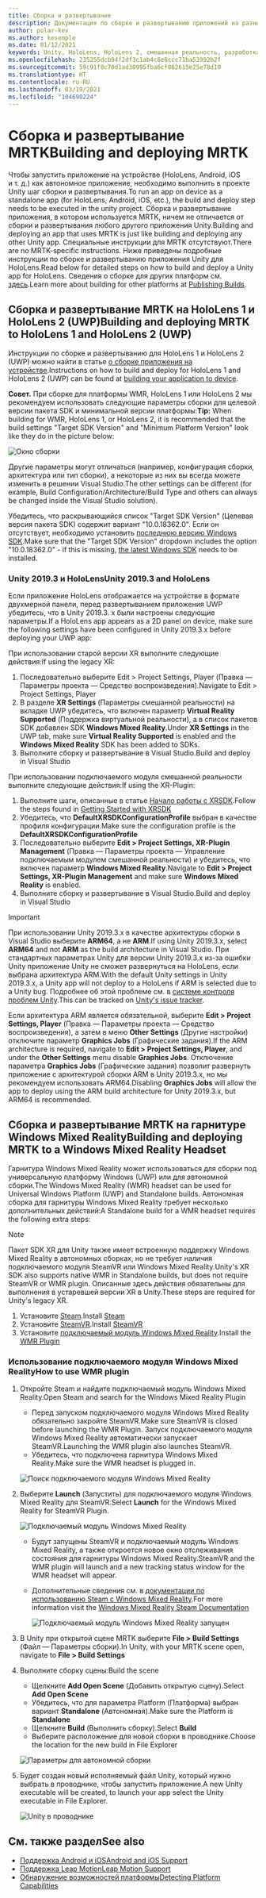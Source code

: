 ```yaml
---
title: Сборка и развертывание
description: Документация по сборке и развертыванию приложений на разных устройствах.
author: polar-kev
ms.author: kesemple
ms.date: 01/12/2021
keywords: Unity, HoloLens, HoloLens 2, смешанная реальность, разработка, MRTK, Visual Studio, Android, IOS
ms.openlocfilehash: 235255dcb94f2df3c1ab4c8e8ccc71ba53992b2f
ms.sourcegitcommit: 59c91f8c70d1ad30995fba6cf862615e25e78d10
ms.translationtype: HT
ms.contentlocale: ru-RU
ms.lasthandoff: 03/19/2021
ms.locfileid: "104690224"
---
```

# <a name="building-and-deploying-mrtk"></a><span data-ttu-id="4e556-104">Сборка и развертывание MRTK</span><span class="sxs-lookup"><span data-stu-id="4e556-104">Building and deploying MRTK</span></span>

<span data-ttu-id="4e556-105">Чтобы запустить приложение на устройстве (HoloLens, Android, iOS и т. д.) как автономное приложение, необходимо выполнить в проекте Unity шаг сборки и развертывания.</span><span class="sxs-lookup"><span data-stu-id="4e556-105">To run an app on device as a standalone app (for HoloLens, Android, iOS, etc.), the build and deploy step needs to be executed in the unity project.</span></span> <span data-ttu-id="4e556-106">Сборка и развертывание приложения, в котором используется MRTK, ничем не отличается от сборки и развертывания любого другого приложения Unity.</span><span class="sxs-lookup"><span data-stu-id="4e556-106">Building and deploying an app that uses MRTK is just like building and deploying any other Unity app.</span></span> <span data-ttu-id="4e556-107">Специальные инструкции для MRTK отсутствуют.</span><span class="sxs-lookup"><span data-stu-id="4e556-107">There are no MRTK-specific instructions.</span></span> <span data-ttu-id="4e556-108">Ниже приведены подробные инструкции по сборке и развертыванию приложения Unity для HoloLens.</span><span class="sxs-lookup"><span data-stu-id="4e556-108">Read below for detailed steps on how to build and deploy a Unity app for HoloLens.</span></span>  <span data-ttu-id="4e556-109">Сведения о сборке для других платформ см. [здесь](https://docs.unity3d.com/Manual/PublishingBuilds.html).</span><span class="sxs-lookup"><span data-stu-id="4e556-109">Learn more about building for other platforms at [Publishing Builds](https://docs.unity3d.com/Manual/PublishingBuilds.html).</span></span>

## <a name="building-and-deploying-mrtk-to-hololens-1-and-hololens-2-uwp"></a><span data-ttu-id="4e556-110">Сборка и развертывание MRTK на HoloLens 1 и HoloLens 2 (UWP)</span><span class="sxs-lookup"><span data-stu-id="4e556-110">Building and deploying MRTK to HoloLens 1 and HoloLens 2 (UWP)</span></span>

<span data-ttu-id="4e556-111">Инструкции по сборке и развертыванию для HoloLens 1 и HoloLens 2 (UWP) можно найти в статье [о сборке приложения на устройстве](https://docs.microsoft.com/windows/mixed-reality/mrlearning-base-ch1#build-your-application-to-your-device).</span><span class="sxs-lookup"><span data-stu-id="4e556-111">Instructions on how to build and deploy for HoloLens 1 and HoloLens 2 (UWP) can be found at [building your application to device](https://docs.microsoft.com/windows/mixed-reality/mrlearning-base-ch1#build-your-application-to-your-device).</span></span>

<span data-ttu-id="4e556-112">**Совет.** При сборке для платформы WMR, HoloLens 1 или HoloLens 2 мы рекомендуем использовать следующие параметры сборки для целевой версии пакета SDK и минимальной версии платформы:</span><span class="sxs-lookup"><span data-stu-id="4e556-112">**Tip:** When building for WMR, HoloLens 1, or HoloLens 2, it is recommended that the build settings "Target SDK Version" and "Minimum Platform Version" look like they do in the picture below:</span></span>

![Окно сборки](../features/images/getting-started/BuildWindow.png)

<span data-ttu-id="4e556-114">Другие параметры могут отличаться (например, конфигурация сборки, архитектура или тип сборки), а некоторые из них вы всегда можете изменить в решении Visual Studio.</span><span class="sxs-lookup"><span data-stu-id="4e556-114">The other settings can be different (for example, Build Configuration/Architecture/Build Type and others can always be changed inside the Visual Studio solution).</span></span>

<span data-ttu-id="4e556-115">Убедитесь, что раскрывающийся список "Target SDK Version" (Целевая версия пакета SDK) содержит вариант "10.0.18362.0". Если он отсутствует, необходимо установить [последнюю версию Windows SDK](https://developer.microsoft.com/windows/downloads/windows-10-sdk).</span><span class="sxs-lookup"><span data-stu-id="4e556-115">Make sure that the "Target SDK Version" dropdown includes the option "10.0.18362.0" - if this is missing, [the latest Windows SDK](https://developer.microsoft.com/windows/downloads/windows-10-sdk) needs to be installed.</span></span>

### <a name="unity-20193-and-hololens"></a><span data-ttu-id="4e556-116">Unity 2019.3 и HoloLens</span><span class="sxs-lookup"><span data-stu-id="4e556-116">Unity 2019.3 and HoloLens</span></span>

<span data-ttu-id="4e556-117">Если приложение HoloLens отображается на устройстве в формате двухмерной панели, перед развертыванием приложения UWP убедитесь, что в Unity 2019.3. x были настроены следующие параметры.</span><span class="sxs-lookup"><span data-stu-id="4e556-117">If a HoloLens app appears as a 2D panel on device, make sure the following settings have been configured in Unity 2019.3.x before deploying your UWP app:</span></span>

<span data-ttu-id="4e556-118">При использовании старой версии XR выполните следующие действия:</span><span class="sxs-lookup"><span data-stu-id="4e556-118">If using the legacy XR:</span></span>

1. <span data-ttu-id="4e556-119">Последовательно выберите Edit > Project Settings, Player (Правка — Параметры проекта — Средство воспроизведения).</span><span class="sxs-lookup"><span data-stu-id="4e556-119">Navigate to Edit > Project Settings, Player</span></span>
1. <span data-ttu-id="4e556-120">В разделе **XR Settings** (Параметры смешанной реальности) на вкладке UWP убедитесь, что включен параметр **Virtual Reality Supported** (Поддержка виртуальной реальности), а в список пакетов SDK добавлен SDK **Windows Mixed Reality**.</span><span class="sxs-lookup"><span data-stu-id="4e556-120">Under **XR Settings** in the UWP tab, make sure **Virtual Reality Supported** is enabled and the **Windows Mixed Reality** SDK has been added to SDKs.</span></span>
1. <span data-ttu-id="4e556-121">Выполните сборку и развертывание в Visual Studio.</span><span class="sxs-lookup"><span data-stu-id="4e556-121">Build and deploy in Visual Studio</span></span>

<span data-ttu-id="4e556-122">При использовании подключаемого модуля смешанной реальности выполните следующие действия:</span><span class="sxs-lookup"><span data-stu-id="4e556-122">If using the XR-Plugin:</span></span>

1. <span data-ttu-id="4e556-123">Выполните шаги, описанные в статье [Начало работы с XRSDK](../configuration/getting-started-with-mrtk-and-xrsdk.md).</span><span class="sxs-lookup"><span data-stu-id="4e556-123">Follow the steps found in [Getting Started with XRSDK](../configuration/getting-started-with-mrtk-and-xrsdk.md)</span></span>
1. <span data-ttu-id="4e556-124">Убедитесь, что **DefaultXRSDKConfigurationProfile** выбран в качестве профиля конфигурации.</span><span class="sxs-lookup"><span data-stu-id="4e556-124">Make sure the configuration profile is the **DefaultXRSDKConfigurationProfile**</span></span>
1. <span data-ttu-id="4e556-125">Последовательно выберите **Edit > Project Settings, XR-Plugin Management** (Правка — Параметры проекта — Управление подключаемым модулем смешанной реальности) и убедитесь, что включен параметр **Windows Mixed Reality**.</span><span class="sxs-lookup"><span data-stu-id="4e556-125">Navigate to **Edit > Project Settings, XR-Plugin Management** and make sure **Windows Mixed Reality** is enabled.</span></span>
1. <span data-ttu-id="4e556-126">Выполните сборку и развертывание в Visual Studio.</span><span class="sxs-lookup"><span data-stu-id="4e556-126">Build and deploy in Visual Studio</span></span>

>[!IMPORTANT]
> <span data-ttu-id="4e556-127">При использовании Unity 2019.3.x в качестве архитектуры сборки в Visual Studio выберите **ARM64**, а не **ARM**.</span><span class="sxs-lookup"><span data-stu-id="4e556-127">If using Unity 2019.3.x, select **ARM64** and not **ARM** as the build architecture in Visual Studio.</span></span> <span data-ttu-id="4e556-128">При стандартных параметрах Unity для версии Unity 2019.3.x из-за ошибки Unity приложение Unity не сможет развернуться на HoloLens, если выбрана архитектура ARM.</span><span class="sxs-lookup"><span data-stu-id="4e556-128">With the default Unity settings in Unity 2019.3.x, a Unity app will not deploy to a HoloLens if ARM is selected due to a Unity bug.</span></span> <span data-ttu-id="4e556-129">Подробнее об этой проблеме см. в [системе контроля проблем Unity](https://issuetracker.unity3d.com/issues/enabling-graphics-jobs-in-2019-dot-3-x-results-in-a-crash-or-nothing-rendering-on-hololens-2).</span><span class="sxs-lookup"><span data-stu-id="4e556-129">This can be tracked on [Unity's issue tracker](https://issuetracker.unity3d.com/issues/enabling-graphics-jobs-in-2019-dot-3-x-results-in-a-crash-or-nothing-rendering-on-hololens-2).</span></span>
>
> <span data-ttu-id="4e556-130">Если архитектура ARM является обязательной, выберите **Edit > Project Settings, Player** (Правка — Параметры проекта — Средство воспроизведения), а затем в меню **Other Settings** (Другие настройки) отключите параметр **Graphics Jobs** (Графические задания).</span><span class="sxs-lookup"><span data-stu-id="4e556-130">If the ARM architecture is required, navigate to **Edit > Project Settings, Player**, and under the **Other Settings** menu disable **Graphics Jobs**.</span></span> <span data-ttu-id="4e556-131">Отключение параметра **Graphics Jobs** (Графические задания) позволит развернуть приложение с архитектурой сборки ARM в Unity 2019.3.x, но мы рекомендуем использовать ARM64.</span><span class="sxs-lookup"><span data-stu-id="4e556-131">Disabling **Graphics Jobs** will allow the app to deploy using the ARM build architecture for Unity 2019.3.x, but ARM64 is recommended.</span></span>

## <a name="building-and-deploying-mrtk-to-a-windows-mixed-reality-headset"></a><span data-ttu-id="4e556-132">Сборка и развертывание MRTK на гарнитуре Windows Mixed Reality</span><span class="sxs-lookup"><span data-stu-id="4e556-132">Building and deploying MRTK to a Windows Mixed Reality Headset</span></span>

<span data-ttu-id="4e556-133">Гарнитура Windows Mixed Reality может использоваться для сборки под универсальную платформу Windows (UWP) или для автономной сборки.</span><span class="sxs-lookup"><span data-stu-id="4e556-133">The Windows Mixed Reality (WMR) headset can be used for Universal Windows Platform (UWP) and Standalone builds.</span></span>  <span data-ttu-id="4e556-134">Автономная сборка для гарнитуры Windows Mixed Reality требует несколько дополнительных действий:</span><span class="sxs-lookup"><span data-stu-id="4e556-134">A Standalone build for a WMR headset requires the following extra steps:</span></span>

> [!NOTE]
> <span data-ttu-id="4e556-135">Пакет SDK XR для Unity также имеет встроенную поддержку Windows Mixed Reality в автономных сборках, но не требует наличия подключаемого модуля SteamVR или Windows Mixed Reality.</span><span class="sxs-lookup"><span data-stu-id="4e556-135">Unity's XR SDK also supports native WMR in Standalone builds, but does not require SteamVR or WMR plugin.</span></span> <span data-ttu-id="4e556-136">Описанные здесь действия обязательны для выполнения в устаревшей версии XR в Unity.</span><span class="sxs-lookup"><span data-stu-id="4e556-136">These steps are required for Unity's legacy XR.</span></span>

1. <span data-ttu-id="4e556-137">Установите [Steam](https://store.steampowered.com/about/).</span><span class="sxs-lookup"><span data-stu-id="4e556-137">Install [Steam](https://store.steampowered.com/about/)</span></span>
1. <span data-ttu-id="4e556-138">Установите [SteamVR](https://store.steampowered.com/app/250820/SteamVR/).</span><span class="sxs-lookup"><span data-stu-id="4e556-138">Install [SteamVR](https://store.steampowered.com/app/250820/SteamVR/)</span></span>
1. <span data-ttu-id="4e556-139">Установите [подключаемый модуль Windows Mixed Reality](https://store.steampowered.com/app/719950/Windows_Mixed_Reality_for_SteamVR/).</span><span class="sxs-lookup"><span data-stu-id="4e556-139">Install the [WMR Plugin](https://store.steampowered.com/app/719950/Windows_Mixed_Reality_for_SteamVR/)</span></span>

### <a name="how-to-use-wmr-plugin"></a><span data-ttu-id="4e556-140">Использование подключаемого модуля Windows Mixed Reality</span><span class="sxs-lookup"><span data-stu-id="4e556-140">How to use WMR plugin</span></span>

1. <span data-ttu-id="4e556-141">Откройте Steam и найдите подключаемый модуль Windows Mixed Reality.</span><span class="sxs-lookup"><span data-stu-id="4e556-141">Open Steam and search for the Windows Mixed Reality Plugin</span></span>
    - <span data-ttu-id="4e556-142">Перед запуском подключаемого модуля Windows Mixed Reality обязательно закройте SteamVR.</span><span class="sxs-lookup"><span data-stu-id="4e556-142">Make sure SteamVR is closed before launching the WMR Plugin.</span></span> <span data-ttu-id="4e556-143">Запуск подключаемого модуля Windows Mixed Reality автоматически запускает SteamVR.</span><span class="sxs-lookup"><span data-stu-id="4e556-143">Launching the WMR plugin also launches SteamVR.</span></span>
    - <span data-ttu-id="4e556-144">Убедитесь, что подключена гарнитура Windows Mixed Reality.</span><span class="sxs-lookup"><span data-stu-id="4e556-144">Make sure the WMR headset is plugged in.</span></span>

    ![Поиск подключаемого модуля Windows Mixed Reality](../features/images/build-deploy/WMR/SteamSearchWMRPlugin.png)

1. <span data-ttu-id="4e556-146">Выберите **Launch** (Запустить) для подключаемого модуля Windows Mixed Reality для SteamVR.</span><span class="sxs-lookup"><span data-stu-id="4e556-146">Select **Launch** for the Windows Mixed Reality for SteamVR Plugin.</span></span>

    ![Подключаемый модуль Windows Mixed Reality](../features/images/build-deploy/WMR/WMRPlugin.png)

    - <span data-ttu-id="4e556-148">Будут запущены SteamVR и подключаемый модуль Windows Mixed Reality, а также откроется новое окно отслеживания состояния для гарнитуры Windows Mixed Reality.</span><span class="sxs-lookup"><span data-stu-id="4e556-148">SteamVR and the WMR plugin will launch and a new tracking status window for the WMR headset will appear.</span></span>
    - <span data-ttu-id="4e556-149">Дополнительные сведения см. в [документации по использованию Steam с Windows Mixed Reality](https://support.microsoft.com/help/4053622/windows-10-play-steamvr-games-in-windows-mixed-reality).</span><span class="sxs-lookup"><span data-stu-id="4e556-149">For more information visit the [Windows Mixed Reality Steam Documentation](https://support.microsoft.com/help/4053622/windows-10-play-steamvr-games-in-windows-mixed-reality)</span></span>

        ![Подключаемый модуль Windows Mixed Reality запущен](../features/images/build-deploy/WMR/WMRPluginActive.png)

1. <span data-ttu-id="4e556-151">В Unity при открытой сцене MRTK выберите **File > Build Settings** (Файл — Параметры сборки).</span><span class="sxs-lookup"><span data-stu-id="4e556-151">In Unity, with your MRTK scene open, navigate to **File > Build Settings**</span></span>

1. <span data-ttu-id="4e556-152">Выполните сборку сцены:</span><span class="sxs-lookup"><span data-stu-id="4e556-152">Build the scene</span></span>
    - <span data-ttu-id="4e556-153">Щелкните **Add Open Scene** (Добавить открытую сцену).</span><span class="sxs-lookup"><span data-stu-id="4e556-153">Select **Add Open Scene**</span></span>
    - <span data-ttu-id="4e556-154">Убедитесь, что для параметра Platform (Платформа) выбран вариант **Standalone** (Автономная).</span><span class="sxs-lookup"><span data-stu-id="4e556-154">Make sure the Platform is **Standalone**</span></span>
    - <span data-ttu-id="4e556-155">Щелкните **Build** (Выполнить сборку).</span><span class="sxs-lookup"><span data-stu-id="4e556-155">Select **Build**</span></span>
    - <span data-ttu-id="4e556-156">Выберите расположение для новой сборки в проводнике.</span><span class="sxs-lookup"><span data-stu-id="4e556-156">Choose the location for the new build in File Explorer</span></span>

    ![Параметры для автономной сборки](../features/images/build-deploy/WMR/BuildSettingsStandaloneUnity.png)

1. <span data-ttu-id="4e556-158">Будет создан новый исполняемый файл Unity, который нужно выбрать в проводнике, чтобы запустить приложение.</span><span class="sxs-lookup"><span data-stu-id="4e556-158">A new Unity executable will be created, to launch your app select the Unity executable in File Explorer.</span></span>

    ![Unity в проводнике](../features/images/build-deploy/WMR/FileExplorerUnityExe.png)

## <a name="see-also"></a><span data-ttu-id="4e556-160">См. также раздел</span><span class="sxs-lookup"><span data-stu-id="4e556-160">See also</span></span>

- [<span data-ttu-id="4e556-161">Поддержка Android и iOS</span><span class="sxs-lookup"><span data-stu-id="4e556-161">Android and iOS Support</span></span>](../features/cross-platform/using-ar-foundation.md)
- [<span data-ttu-id="4e556-162">Поддержка Leap Motion</span><span class="sxs-lookup"><span data-stu-id="4e556-162">Leap Motion Support</span></span>](../features/cross-platform/leap-motion-mrtk.md)
- [<span data-ttu-id="4e556-163">Обнаружение возможностей платформы</span><span class="sxs-lookup"><span data-stu-id="4e556-163">Detecting Platform Capabilities</span></span>](../features/cross-platform/detecting-platform-capabilities.md)

